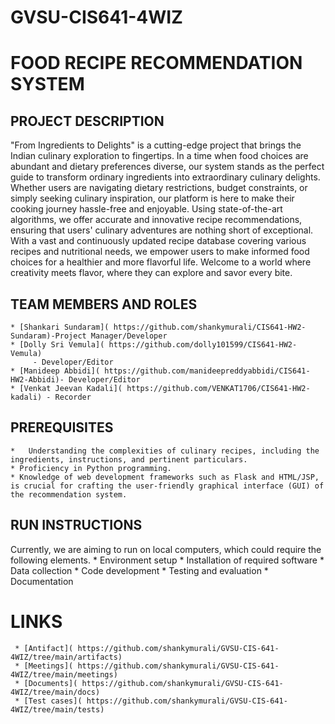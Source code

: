 # GVSU-CIS641-4WIZ
# FOOD RECIPE RECOMMENDATION SYSTEM

## PROJECT DESCRIPTION
"From Ingredients to Delights" is a cutting-edge project that brings the Indian culinary exploration to fingertips. In a time when food choices are abundant and dietary preferences diverse, our system stands as the perfect guide to transform ordinary ingredients into extraordinary culinary delights. Whether users are navigating dietary restrictions, budget constraints, or simply seeking culinary inspiration, our platform is here to make their cooking journey hassle-free and enjoyable. Using state-of-the-art algorithms, we offer accurate and innovative recipe recommendations, ensuring that users' culinary adventures are nothing short of exceptional. With a vast and continuously updated recipe database covering various recipes and nutritional needs, we empower users to make informed food choices for a healthier and more flavorful life. Welcome to a world where creativity meets flavor, where they can explore and savor every bite.
## TEAM MEMBERS AND ROLES
    * [Shankari Sundaram]( https://github.com/shankymurali/CIS641-HW2-Sundaram)-Project Manager/Developer
    * [Dolly Sri Vemula]( https://github.com/dolly101599/CIS641-HW2-Vemula)
         - Developer/Editor
    * [Manideep Abbidi]( https://github.com/manideepreddyabbidi/CIS641-HW2-Abbidi)- Developer/Editor
    * [Venkat Jeevan Kadali]( https://github.com/VENKAT1706/CIS641-HW2-kadali) - Recorder
## PREREQUISITES
    *	Understanding the complexities of culinary recipes, including the ingredients, instructions, and pertinent particulars.
    * Proficiency in Python programming.
    * Knowledge of web development frameworks such as Flask and HTML/JSP, is crucial for crafting the user-friendly graphical interface (GUI) of the recommendation system.
## RUN INSTRUCTIONS
Currently, we are aiming to run on local computers, which could require the following elements.
     * Environment setup
    	* Installation of required software
    	* Data collection
    	* Code development
    	* Testing and evaluation
     * Documentation

# LINKS
     * [Antifact]( https://github.com/shankymurali/GVSU-CIS-641-4WIZ/tree/main/artifacts)
     * [Meetings]( https://github.com/shankymurali/GVSU-CIS-641-4WIZ/tree/main/meetings)
     * [Documents]( https://github.com/shankymurali/GVSU-CIS-641-4WIZ/tree/main/docs)
     * [Test cases]( https://github.com/shankymurali/GVSU-CIS-641-4WIZ/tree/main/tests)


